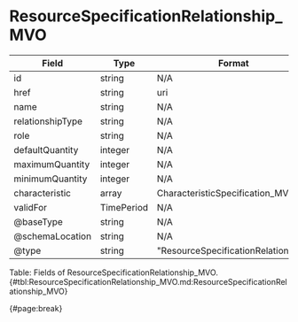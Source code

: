 <!--
    ATTENTION: This file was generated via gradle!
               Do NOT manually edit this file! Any such changes will be overwritten!
-->

# ResourceSpecificationRelationship_MVO

| Field | Type | Format | Required |
| ------- | ------- | ------- | --- |
| id | string | N/A | No |
| href | string | uri | No |
| name | string | N/A | No |
| relationshipType | string | N/A | No |
| role | string | N/A | No |
| defaultQuantity | integer | N/A | No |
| maximumQuantity | integer | N/A | No |
| minimumQuantity | integer | N/A | No |
| characteristic | array | CharacteristicSpecification_MVO | No |
| validFor | TimePeriod | N/A | No |
| @baseType | string | N/A | No |
| @schemaLocation | string | N/A | No |
| @type | string | "ResourceSpecificationRelationship" | Yes |

Table: Fields of ResourceSpecificationRelationship_MVO. {#tbl:ResourceSpecificationRelationship_MVO.md:ResourceSpecificationRelationship_MVO}

{#page:break}
